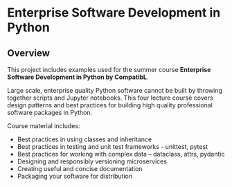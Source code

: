 # Enterprise Software Development in Python

## Overview

This project includes examples used for the summer course
**Enterprise Software Development in Python by CompatibL**.

Large scale, enterprise quality Python software cannot be built by throwing
together  scripts and Jupyter notebooks. This four lecture course covers
design patterns and best practices for building high quality professional
software packages in Python.

Course material includes:

* Best practices in using classes and inheritance
* Best practices in testing and unit test frameworks - unittest, pytest
* Best practices for working with complex data – dataclass, attrs, pydantic
* Designing and responsibly versioning microservices
* Creating useful and concise documentation
* Packaging your software for distribution
